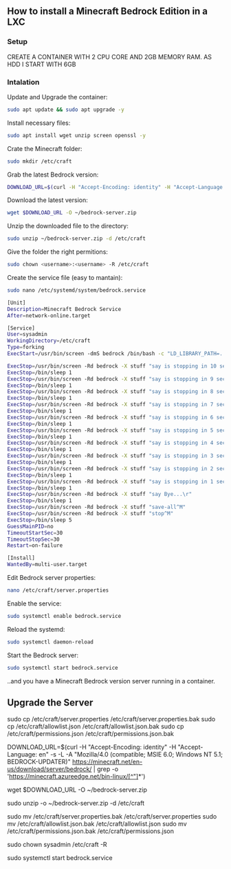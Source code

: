 ## How to install a Minecraft Bedrock Edition in a LXC

### Setup

CREATE A CONTAINER WITH 2 CPU CORE AND 2GB MEMORY RAM. AS HDD I START WITH 6GB

### Intalation

Update and Upgrade the container:

~~~bash
sudo apt update && sudo apt upgrade -y
~~~

Install necessary files:
~~~bash
sudo apt install wget unzip screen openssl -y
~~~

Crate the Minecraft folder:

~~~bash
sudo mkdir /etc/craft
~~~

Grab the latest Bedrock version:

~~~bash
DOWNLOAD_URL=$(curl -H "Accept-Encoding: identity" -H "Accept-Language: en" -s -L -A "Mozilla/4.0 (compatible; MSIE 6.0; Windows NT 5.1; BEDROCK-UPDATER)" https://minecraft.net/en-us/download/server/bedrock/ |  grep -o 'https://minecraft.azureedge.net/bin-linux/[^"]*')
~~~

Download the latest version:

~~~bash
wget $DOWNLOAD_URL -O ~/bedrock-server.zip
~~~

Unzip the downloaded file to the directory:

~~~bash
sudo unzip ~/bedrock-server.zip -d /etc/craft
~~~

Give the folder the right permitions:

~~~bash
sudo chown <username>:<username> -R /etc/craft
~~~

Create the service file (easy to mantain):

~~~bash
sudo nano /etc/systemd/system/bedrock.service
~~~

~~~bash
[Unit]
Description=Minecraft Bedrock Service
After=network-online.target

[Service]
User=sysadmin
WorkingDirectory=/etc/craft
Type=forking
ExecStart=/usr/bin/screen -dmS bedrock /bin/bash -c "LD_LIBRARY_PATH=. ./bedrock_server"

ExecStop=/usr/bin/screen -Rd bedrock -X stuff "say is stopping in 10 seconds...\r"
ExecStop=/bin/sleep 1
ExecStop=/usr/bin/screen -Rd bedrock -X stuff "say is stopping in 9 seconds...\r"
ExecStop=/bin/sleep 1
ExecStop=/usr/bin/screen -Rd bedrock -X stuff "say is stopping in 8 seconds...\r"
ExecStop=/bin/sleep 1
ExecStop=/usr/bin/screen -Rd bedrock -X stuff "say is stopping in 7 seconds...\r"
ExecStop=/bin/sleep 1
ExecStop=/usr/bin/screen -Rd bedrock -X stuff "say is stopping in 6 seconds...\r"
ExecStop=/bin/sleep 1
ExecStop=/usr/bin/screen -Rd bedrock -X stuff "say is stopping in 5 seconds...\r"
ExecStop=/bin/sleep 1
ExecStop=/usr/bin/screen -Rd bedrock -X stuff "say is stopping in 4 seconds...\r"
ExecStop=/bin/sleep 1
ExecStop=/usr/bin/screen -Rd bedrock -X stuff "say is stopping in 3 seconds...\r"
ExecStop=/bin/sleep 1
ExecStop=/usr/bin/screen -Rd bedrock -X stuff "say is stopping in 2 seconds...\r"
ExecStop=/bin/sleep 1
ExecStop=/usr/bin/screen -Rd bedrock -X stuff "say is stopping in 1 seconds...\r"
ExecStop=/bin/sleep 1
ExecStop=/usr/bin/screen -Rd bedrock -X stuff "say Bye...\r"
ExecStop=/bin/sleep 1
ExecStop=/usr/bin/screen -Rd bedrock -X stuff "save-all^M"
ExecStop=/usr/bin/screen -Rd bedrock -X stuff "stop^M"
ExecStop=/bin/sleep 5
GuessMainPID=no
TimeoutStartSec=30
TimeoutStopSec=30
Restart=on-failure

[Install]
WantedBy=multi-user.target
~~~

Edit Bedrock server  properties:

~~~bash
nano /etc/craft/server.properties
~~~


Enable the service:

~~~bash
sudo systemctl enable bedrock.service
~~~

Reload the systemd:

~~~bash
sudo systemctl daemon-reload
~~~

Start the Bedrock server:

~~~bash
sudo systemctl start bedrock.service
~~~

..and you have a Minecraft Bedrock version server running in a container.

## Upgrade the Server

sudo cp /etc/craft/server.properties /etc/craft/server.properties.bak
sudo cp /etc/craft/allowlist.json /etc/craft/allowlist.json.bak
sudo cp /etc/craft/permissions.json /etc/craft/permissions.json.bak

DOWNLOAD_URL=$(curl -H "Accept-Encoding: identity" -H "Accept-Language: en" -s -L -A "Mozilla/4.0 (compatible; MSIE 6.0; Windows NT 5.1; BEDROCK-UPDATER)" https://minecraft.net/en-us/download/server/bedrock/ |  grep -o 'https://minecraft.azureedge.net/bin-linux/[^"]*')

wget $DOWNLOAD_URL -O ~/bedrock-server.zip

sudo unzip -o ~/bedrock-server.zip -d /etc/craft

sudo mv /etc/craft/server.properties.bak /etc/craft/server.properties
sudo mv /etc/craft/allowlist.json.bak /etc/craft/allowlist.json
sudo mv /etc/craft/permissions.json.bak /etc/craft/permissions.json

sudo chown sysadmin /etc/craft -R


sudo systemctl start bedrock.service

